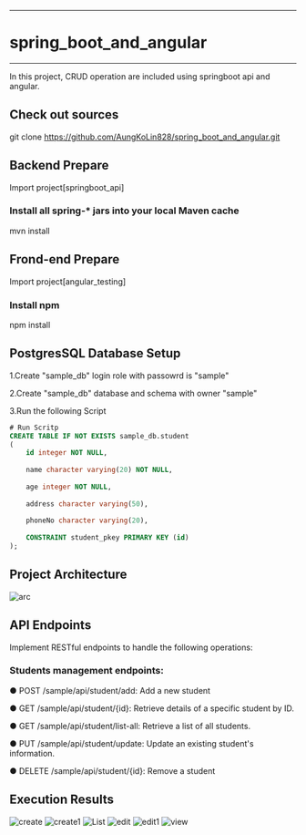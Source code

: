 ----------------------------------
# spring_boot_and_angular
-----------------------------------
In this project, CRUD operation are included using springboot api and angular.

## Check out sources

git clone https://github.com/AungKoLin828/spring_boot_and_angular.git

## Backend Prepare
Import project[springboot_api]

### Install all spring-* jars into your local Maven cache

mvn install

## Frond-end Prepare

Import project[angular_testing]

### Install npm
npm install

## PostgresSQL Database Setup
1.Create "sample_db" login role with passowrd is "sample"

2.Create "sample_db" database and schema with owner "sample"

3.Run the following Script

```sql
# Run Scritp
CREATE TABLE IF NOT EXISTS sample_db.student
(
    id integer NOT NULL,
    
    name character varying(20) NOT NULL,
    
    age integer NOT NULL, 
    
    address character varying(50),   
    
    phoneNo character varying(20), 
    
    CONSTRAINT student_pkey PRIMARY KEY (id)
);
```
## Project Architecture

![arc](https://github.com/AungKoLin828/spring_boot_and_angular/assets/61590535/3a7e7843-90e3-4bc0-95ad-e3dbcafc5565)

## API Endpoints

Implement RESTful endpoints to handle the following operations:

### Students management endpoints:

● POST /sample/api/student/add: Add a new student

● GET /sample/api/student/{id}: Retrieve details of a specific student by ID.

● GET /sample/api/student/list-all: Retrieve a list of all students.

● PUT /sample/api/student/update: Update an existing student's information.

● DELETE /sample/api/student/{id}: Remove a student

## Execution Results
![create](https://github.com/AungKoLin828/spring_boot_and_angular/assets/61590535/0aae5031-2f35-4938-8be0-01e1d4fab69a)
![create1](https://github.com/AungKoLin828/spring_boot_and_angular/assets/61590535/3d695fb4-d91e-418b-8522-2f8f2f83a656)
![List](https://github.com/AungKoLin828/spring_boot_and_angular/assets/61590535/3cd1ba22-8b73-4db9-8af0-f04758249d96)
![edit](https://github.com/AungKoLin828/spring_boot_and_angular/assets/61590535/e62b4b05-57c5-435b-849a-46c72cb7887d)
![edit1](https://github.com/AungKoLin828/spring_boot_and_angular/assets/61590535/d4bb6ccf-0655-46d2-ab72-bc1e49842845)
![view](https://github.com/AungKoLin828/spring_boot_and_angular/assets/61590535/2d4d2990-a144-4ed2-8a77-78cefe2be496)

